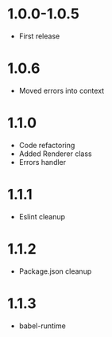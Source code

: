 1.0.0-1.0.5
===========================================
- First release

1.0.6
===========================================
- Moved errors into context

1.1.0
===========================================
- Code refactoring
- Added Renderer class
- Errors handler

1.1.1
===========================================
- Eslint cleanup

1.1.2
===========================================
- Package.json cleanup

1.1.3
===========================================
- babel-runtime
